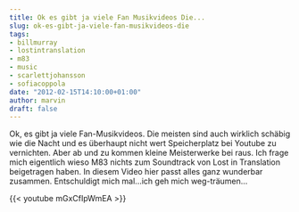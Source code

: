 ```yaml
---
title: Ok es gibt ja viele Fan Musikvideos Die...
slug: ok-es-gibt-ja-viele-fan-musikvideos-die
tags:
- billmurray
- lostintranslation
- m83
- music
- scarlettjohansson
- sofiacoppola
date: "2012-02-15T14:10:00+01:00"
author: marvin
draft: false
---
```

Ok, es gibt ja viele Fan-Musikvideos. Die meisten sind auch wirklich
schäbig wie die Nacht und es überhaupt nicht wert Speicherplatz bei
Youtube zu vernichten. Aber ab und zu kommen kleine Meisterwerke bei
raus. Ich frage mich eigentlich wieso M83 nichts zum Soundtrack von Lost
in Translation beigetragen haben. In diesem Video hier passt alles ganz
wunderbar zusammen. Entschuldigt mich mal...ich geh mich weg-träumen...

{{< youtube mGxCfIpWmEA >}}